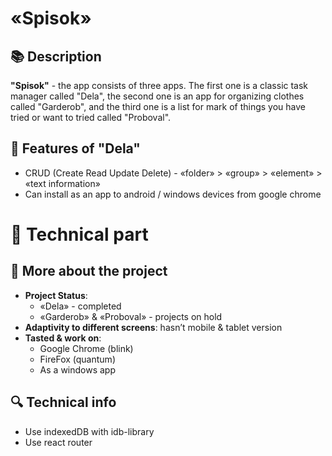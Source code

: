 # «Spisok»
## 📚 Description
  **"Spisok"** - the app consists of three apps. The first one is a classic task manager called "Dela", the second one is an app for organizing clothes called "Garderob", and the third one is a list for mark of things you 
  have tried or want to tried called "Proboval".
## 📑 Features of "Dela"
  *	CRUD (Create Read Update Delete) - «folder» > «group» > «element» > «text information»
  *	Can install as an app to android / windows devices from google chrome
# 🔧 Technical part
## 📖 More about the project
  *	**Project Status**:
    *	«Dela» - completed
    *	«Garderob» & «Proboval» -  projects on hold
  *	**Adaptivity to different screens**: hasn’t mobile & tablet version
  *	**Tasted & work on**:
    *	Google Chrome (blink)
    * FireFox (quantum)
    * As a windows app
## 🔍 Technical info
  *	Use indexedDB with idb-library
  *	Use react router
